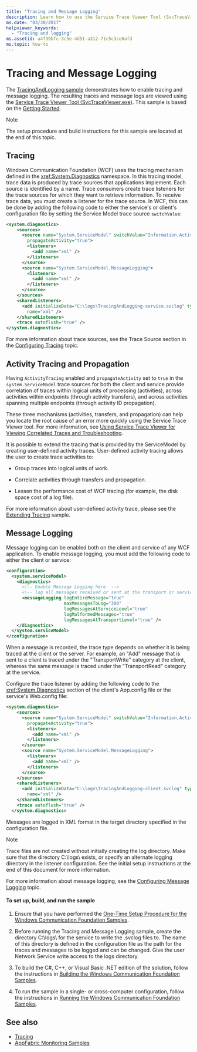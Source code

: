 ```yaml
---
title: "Tracing and Message Logging"
description: Learn how to use the Service Trace Viewer Tool (SvcTraceViewer.exe) to view traces and message logs by using this WFC sample.
ms.date: "03/30/2017"
helpviewer_keywords:
  - "Tracing and logging"
ms.assetid: a4f39bfc-3c5e-4d51-a312-71c5c3ce0afd
ms.topic: how-to
---
```

# Tracing and Message Logging

The [TracingAndLogging sample](https://github.com/dotnet/samples/tree/main/framework/wcf) demonstrates how to enable tracing and message logging. The resulting traces and message logs are viewed using the [Service Trace Viewer Tool (SvcTraceViewer.exe)](../service-trace-viewer-tool-svctraceviewer-exe.md). This sample is based on the [Getting Started](getting-started-sample.md).

> [!NOTE]
> The setup procedure and build instructions for this sample are located at the end of this topic.

## Tracing

Windows Communication Foundation (WCF) uses the tracing mechanism defined in the <xref:System.Diagnostics> namespace. In this tracing model, trace data is produced by trace sources that applications implement. Each source is identified by a name. Trace consumers create trace listeners for the trace sources for which they want to retrieve information. To receive trace data, you must create a listener for the trace source. In WCF, this can be done by adding the following code to either the service's or client's configuration file by setting the Service Model trace source `switchValue`:

```xml
<system.diagnostics>
    <sources>
      <source name="System.ServiceModel" switchValue="Information,ActivityTracing"
        propagateActivity="true">
        <listeners>
          <add name="xml" />
        </listeners>
      </source>
      <source name="System.ServiceModel.MessageLogging">
        <listeners>
          <add name="xml" />
        </listeners>
      </source>
    </sources>
    <sharedListeners>
      <add initializeData="C:\logs\TracingAndLogging-service.svclog" type="System.Diagnostics.XmlWriterTraceListener"
        name="xml" />
    </sharedListeners>
    <trace autoflush="true" />
</system.diagnostics>
```

For more information about trace sources, see the Trace Source section in the [Configuring Tracing](../diagnostics/tracing/configuring-tracing.md) topic.

## Activity Tracing and Propagation

Having `ActivityTracing` enabled and `propagateActivity` set to `true` in the `system.ServiceModel` trace sources for both the client and service provide correlation of traces within logical units of processing (activities), across activities within endpoints (through activity transfers), and across activities spanning multiple endpoints (through activity ID propagation).

These three mechanisms (activities, transfers, and propagation) can help you locate the root cause of an error more quickly using the Service Trace Viewer tool. For more information, see [Using Service Trace Viewer for Viewing Correlated Traces and Troubleshooting](../diagnostics/tracing/using-service-trace-viewer-for-viewing-correlated-traces-and-troubleshooting.md).

It is possible to extend the tracing that is provided by the ServiceModel by creating user-defined activity traces. User-defined activity tracing allows the user to create trace activities to:

- Group traces into logical units of work.

- Correlate activities through transfers and propagation.

- Lessen the performance cost of WCF tracing (for example, the disk space cost of a log file).

For more information about user-defined activity trace, please see the [Extending Tracing](extending-tracing.md) sample.

## Message Logging

Message logging can be enabled both on the client and service of any WCF application. To enable message logging, you must add the following code to either the client or service:

```xml
<configuration>
  <system.serviceModel>
    <diagnostics>
      <!-- Enable Message Logging here. -->
      <!-- log all messages received or sent at the transport or service model levels -->
      <messageLogging logEntireMessage="true"
                      maxMessagesToLog="300"
                      logMessagesAtServiceLevel="true"
                      logMalformedMessages="true"
                      logMessagesAtTransportLevel="true" />
    </diagnostics>
  </system.serviceModel>
</configuration>
```

When a message is recorded, the trace type depends on whether it is being traced at the client or the server. For example, an "Add" message that is sent to a client is traced under the "TransportWrite" category at the client, whereas the same message is traced under the "TransportRead" category at the service.

Configure the trace listener by adding the following code to the <xref:System.Diagnostics> section of the client's App.config file or the service's Web.config file:

```xml
<system.diagnostics>
    <sources>
      <source name="System.ServiceModel" switchValue="Information,ActivityTracing"
        propagateActivity="true">
        <listeners>
          <add name="xml" />
        </listeners>
      </source>
      <source name="System.ServiceModel.MessageLogging">
        <listeners>
          <add name="xml" />
        </listeners>
      </source>
    </sources>
    <sharedListeners>
      <add initializeData="C:\logs\TracingAndLogging-client.svclog" type="System.Diagnostics.XmlWriterTraceListener"
        name="xml" />
    </sharedListeners>
    <trace autoflush="true" />
  </system.diagnostics>
```

Messages are logged in XML format in the target directory specified in the configuration file.

> [!NOTE]
> Trace files are not created without initially creating the log directory. Make sure that the directory C:\logs\ exists, or specify an alternate logging directory in the listener configuration. See the initial setup instructions at the end of this document for more information.

For more information about message logging, see the [Configuring Message Logging](../diagnostics/configuring-message-logging.md) topic.

#### To set up, build, and run the sample

1. Ensure that you have performed the [One-Time Setup Procedure for the Windows Communication Foundation Samples](one-time-setup-procedure-for-the-wcf-samples.md).

2. Before running the Tracing and Message Logging sample, create the directory C:\logs\ for the service to write the .svclog files to. The name of this directory is defined in the configuration file as the path for the traces and messages to be logged and can be changed. Give the user Network Service write access to the logs directory.

3. To build the C#, C++, or Visual Basic .NET edition of the solution, follow the instructions in [Building the Windows Communication Foundation Samples](building-the-samples.md).

4. To run the sample in a single- or cross-computer configuration, follow the instructions in [Running the Windows Communication Foundation Samples](running-the-samples.md).

## See also

- [Tracing](../diagnostics/tracing/index.md)
- [AppFabric Monitoring Samples](/previous-versions/appfabric/ff383407(v=azure.10))
